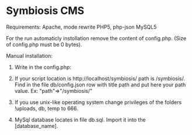 # Symbiosis CMS

Requirements:
Apache, mode rewrite
PHP5, php-json
MySQL5

For the run automaticly instollation remove the content of config.php. (Size of config.php must be 0 bytes).

Manual installation:

1. Write in the config.php:
    <?
    $host='localhost';
    $user='[mysql_username]';
    $pass='[mysql_password]';
    $database='[database_name]';
    ?>

2. If your script location is http://localhost/symbiosis/ path is /symbiosis/.
Find in the file db/config.json row with title path and put here your path value.
Ex:
"path"=>"/symbiosis/"

3. If you use unix-like operating system change privileges of the folders !uploads, db, temp to 666.

4. MySql database locates in file db.sql. Import it into the [database_name].

